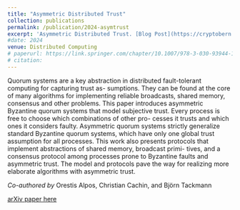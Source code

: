 ```yaml
---
title: "Asymmetric Distributed Trust"
collection: publications
permalink: /publication/2024-asymtrust
excerpt: 'Asymmetric Distributed Trust. [Blog Post](https://cryptobern.github.io/asymmetric/)'
#date: 2024
venue: Distributed Computing
# paperurl: https://link.springer.com/chapter/10.1007/978-3-030-93944-1_13
# citation: 
---
```


Quorum systems are a key abstraction in distributed fault-tolerant computing for capturing trust as- sumptions. They can be found at the core of many algorithms for implementing reliable broadcasts, shared memory, consensus and other problems. This paper introduces asymmetric Byzantine quorum systems that model subjective trust. Every process is free to choose which combinations of other pro- cesses it trusts and which ones it considers faulty. Asymmetric quorum systems strictly generalize standard Byzantine quorum systems, which have only one global trust assumption for all processes. This work also presents protocols that implement abstractions of shared memory, broadcast primi- tives, and a consensus protocol among processes prone to Byzantine faults and asymmetric trust. The model and protocols pave the way for realizing more elaborate algorithms with asymmetric trust.

_Co-authored by_ Orestis Alpos, Christian Cachin, and Björn Tackmann

[arXiv paper here](https://arxiv.org/abs/1906.09314) 